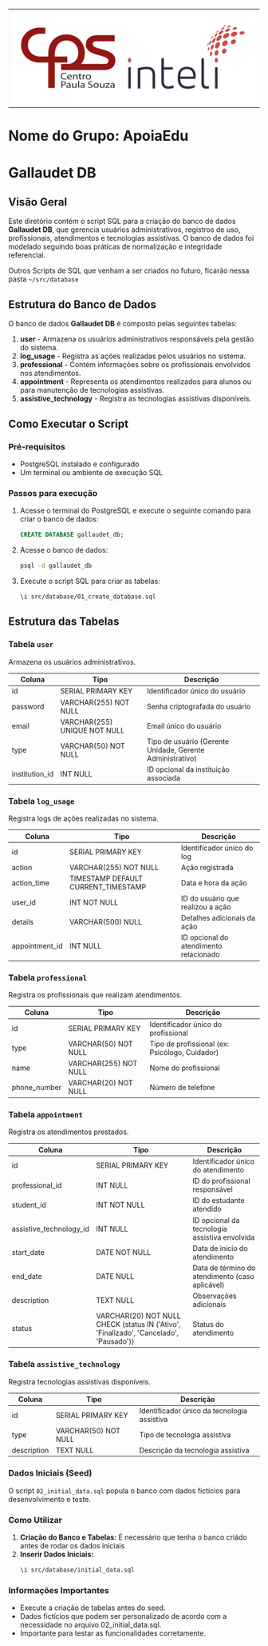 <Table>
  <tr>
    <td><a href= "https://www.cps.sp.gov.br/"><img src="../../docs/assets/logo_cps_inteli.png" alt="Centro Paula Souza" border="0"></td>
  </tr>
</table>


# Nome do Grupo: ApoiaEdu

# Gallaudet DB

## Visão Geral
Este diretório contém o script SQL para a criação do banco de dados **Gallaudet DB**, que gerencia usuários administrativos, registros de uso, profissionais, atendimentos e tecnologias assistivas. O banco de dados foi modelado seguindo boas práticas de normalização e integridade referencial.

Outros Scripts de SQL que venham a ser criados no futuro, ficarão nessa pasta `~/src/database`

## Estrutura do Banco de Dados
O banco de dados **Gallaudet DB** é composto pelas seguintes tabelas:

1. **user** - Armazena os usuários administrativos responsáveis pela gestão do sistema.
2. **log_usage** - Registra as ações realizadas pelos usuários no sistema.
3. **professional** - Contém informações sobre os profissionais envolvidos nos atendimentos.
4. **appointment** - Representa os atendimentos realizados para alunos ou para manutenção de tecnologias assistivas.
5. **assistive_technology** - Registra as tecnologias assistivas disponíveis.

## Como Executar o Script
### Pré-requisitos
- PostgreSQL instalado e configurado
- Um terminal ou ambiente de execução SQL

### Passos para execução
1. Acesse o terminal do PostgreSQL e execute o seguinte comando para criar o banco de dados:
   ```sql
   CREATE DATABASE gallaudet_db;
   ```
2. Acesse o banco de dados:
   ```sh
   psql -d gallaudet_db
   ```
3. Execute o script SQL para criar as tabelas:
   ```sh
   \i src/database/01_create_database.sql
   ```

## Estrutura das Tabelas
### Tabela `user`
Armazena os usuários administrativos.

| Coluna          | Tipo            | Descrição |
|----------------|---------------|-----------|
| id             | SERIAL PRIMARY KEY | Identificador único do usuário |
| password       | VARCHAR(255) NOT NULL | Senha criptografada do usuário |
| email         | VARCHAR(255) UNIQUE NOT NULL | Email único do usuário |
| type          | VARCHAR(50) NOT NULL | Tipo de usuário (Gerente Unidade, Gerente Administrativo) |
| institution_id | INT NULL | ID opcional da instituição associada |

### Tabela `log_usage`
Registra logs de ações realizadas no sistema.

| Coluna         | Tipo         | Descrição |
|---------------|-------------|-----------|
| id           | SERIAL PRIMARY KEY | Identificador único do log |
| action       | VARCHAR(255) NOT NULL | Ação registrada |
| action_time  | TIMESTAMP DEFAULT CURRENT_TIMESTAMP | Data e hora da ação |
| user_id      | INT NOT NULL | ID do usuário que realizou a ação |
| details      | VARCHAR(500) NULL | Detalhes adicionais da ação |
| appointment_id | INT NULL | ID opcional do atendimento relacionado |

### Tabela `professional`
Registra os profissionais que realizam atendimentos.

| Coluna         | Tipo         | Descrição |
|---------------|-------------|-----------|
| id           | SERIAL PRIMARY KEY | Identificador único do profissional |
| type        | VARCHAR(50) NOT NULL | Tipo de profissional (ex: Psicólogo, Cuidador) |
| name        | VARCHAR(255) NOT NULL | Nome do profissional |
| phone_number | VARCHAR(20) NOT NULL | Número de telefone |

### Tabela `appointment`
Registra os atendimentos prestados.

| Coluna         | Tipo         | Descrição |
|---------------|-------------|-----------|
| id           | SERIAL PRIMARY KEY | Identificador único do atendimento |
| professional_id | INT NULL | ID do profissional responsável |
| student_id   | INT NOT NULL | ID do estudante atendido |
| assistive_technology_id | INT NULL | ID opcional da tecnologia assistiva envolvida |
| start_date   | DATE NOT NULL | Data de início do atendimento |
| end_date     | DATE NULL | Data de término do atendimento (caso aplicável) |
| description  | TEXT NULL | Observações adicionais |
| status       | VARCHAR(20) NOT NULL CHECK (status IN ('Ativo', 'Finalizado', 'Cancelado', 'Pausado')) | Status do atendimento |

### Tabela `assistive_technology`
Registra tecnologias assistivas disponíveis.

| Coluna | Tipo | Descrição |
|--------|------|-----------|
| id | SERIAL PRIMARY KEY | Identificador único da tecnologia assistiva |
| type | VARCHAR(50) NOT NULL | Tipo de tecnologia assistiva |
| description | TEXT NULL | Descrição da tecnologia assistiva |

### Dados Iniciais (Seed)
O script `02_initial_data.sql` popula o banco com dados fictícios para desenvolvimento e teste.

### Como Utilizar
1. **Criação do Banco e Tabelas:**
   É necessário que tenha o banco criádo antes de rodar os dados iniciais
2. **Inserir Dados Iniciais:**
   ```sh
   \i src/database/initial_data.sql
   ```

### Informações Importantes
- Execute a criação de tabelas antes do seed.
- Dados fictícios que podem ser personalizado de acordo com a necessidade no arquivo 02_initial_data.sql.
- Importante para testar as funcionalidades corretamente.
